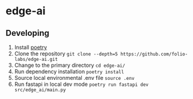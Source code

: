 # edge-ai

## Developing
1. Install [poetry][poetry] 
1. Clone the repository `git clone --depth=5 https://github.com/folio-labs/edge-ai.git`
1. Change to the primary directory `cd edge-ai/` 
1. Run dependency installation `poetry install`
1. Source local environmental .env file `source .env`
1. Run fastapi in local dev mode `poetry run fastapi dev src/edge_ai/main.py`

[poetry]: https://python-poetry.org/
